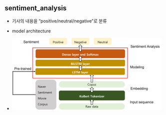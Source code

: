 ## sentiment_analysis

  - 기사의 내용을 “positive/neutral/negative”로 분류

  - model architecture
  - ![image](https://github.com/Jihyun22/analysis_korean_political_news/blob/main/sentiment_analysis/architecture-3.png?raw=true)

